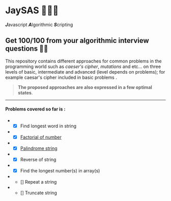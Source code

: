# JaySAS 👨‍💻🔥
***J***avascript ***A***lgorithmic ***S***cripting  
   
   
## Get 100/100 from your algorithmic interview questions 🤟😎
This repository contains different approaches for common problems in the programming world such as *caeser's cipher*, *mutations* and etc... on three levels of basic, intermediate and advanced (level depends on problems); for example caesar's cipher included in basic problems .  


>**The proposed approaches are also expressed in a few optimal states**.   
   
***  
   

#### Problems covered so far is :   
* - [x] Find longest word in string
* - [x] [Factorial of number](https://en.wikipedia.org/wiki/Factorial)
* - [x] [Palindrome string](https://en.wikipedia.org/wiki/Palindrome)
* - [x] Reverse of string
* - [x] Find the longest number(s) in array(s)
* - [] Repeat a string 
* - [] Truncate string 
